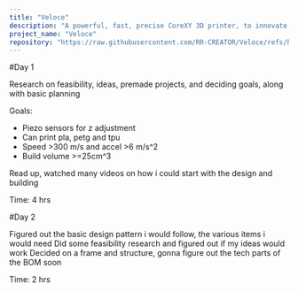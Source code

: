 ```yaml
---
title: "Veloce"
description: "A powerful, fast, precise CoreXY 3D printer, to innovate on z-axis correction to get more reliable printing"
project_name: "Veloce"
repository: "https://raw.githubusercontent.com/RR-CREATOR/Veloce/refs/heads/main/DESIGN.md"
---
```

#Day 1

Research on feasibility, ideas, premade projects, and deciding goals, along with basic planning

Goals: 
- Piezo sensors for z adjustment
- Can print pla, petg and tpu
- Speed >300 m/s and accel >6 m/s^2
- Build volume >=25cm^3

Read up, watched many videos on how i could start with the design and building

Time: 4 hrs

#Day 2

Figured out the basic design pattern i would follow, the various items i would need
Did some feasibility research and figured out if my ideas would work
Decided on a frame and structure, gonna figure out the tech parts of the BOM soon

Time: 2 hrs
